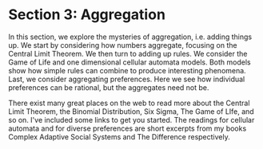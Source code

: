 # Section 3: Aggregation

In this section, we explore the mysteries of aggregation, i.e. adding things up. We start by considering how numbers aggregate, focusing on the Central Limit Theorem. We then turn to adding up rules. We consider the Game of Life and one dimensional cellular automata models. Both models show how simple rules can combine to produce interesting phenomena. Last, we consider aggregating preferences. Here we see how individual preferences can be rational, but the aggregates need not be.

There exist many great places on the web to read more about the Central Limit Theorem, the Binomial Distribution, Six Sigma, The Game of LIfe, and so on. I've included some links to get you started. The readings for cellular automata and for diverse preferences are short excerpts from my books Complex Adaptive Social Systems and The Difference respectively.